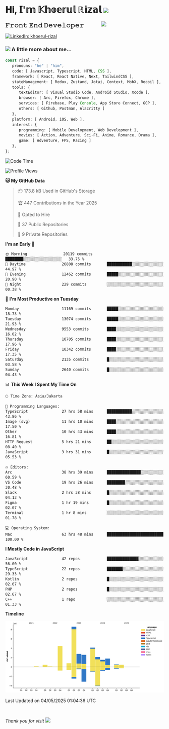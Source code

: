 <h1> 𝐇𝐢, 𝕀'𝕞 𝕂𝕙𝕠𝕖𝕣𝕦𝕝 ℝ𝕚𝕫𝕒𝕝 <img src="https://media.giphy.com/media/mGcNjsfWAjY5AEZNw6/giphy.gif" width="50"></h1>
<img align='right' src="https://media.giphy.com/media/v1.Y2lkPTc5MGI3NjExOWI2ajR2NGJubzBsZHFuaHMwajRrcDNsNXJwOG8yb3F0NjhkNXF4OSZlcD12MV9pbnRlcm5hbF9naWZfYnlfaWQmY3Q9cw/fkZukR450RQ1qnGaq9/giphy.gif" width="200">
<strong style="font-size:20px;">𝙵𝚛𝚘𝚗𝚝 𝙴𝚗𝚍 𝙳𝚎𝚟𝚎𝚕𝚘𝚙𝚎𝚛</strong>
</p></em>

[![LinkedIn: khoerul-rizal](https://img.shields.io/badge/khoerul--rizal-blue?style=flat-square&logo=Linkedin&logoColor=white&link=https://www.linkedin.com/in/khoerul-rizal/)](https://www.linkedin.com/in/khoerul-rizal/)

### <img src="https://media.giphy.com/media/VgCDAzcKvsR6OM0uWg/giphy.gif" width="50"> A little more about me...

```typescript
const rizal = {
   pronouns: "he" | "him",
   code: [ Javascript, Typescript, HTML, CSS ],
   framework: [ React, React Native, Next, TailwindCSS ],
   stateManagement: [ Redux, Zustand, Jotai, Context, MobX, Recoil ],
   tools: {
      textEditor: [ Visual Studio Code, Android Studio, Xcode ],
      browser: [ Arc, Firefox, Chrome ],
      services: [ Firebase, Play Console, App Store Connect, GCP ],
      others: [ Github, Postman, Alacritty ]
   },
   platform: [ Android, iOS, Web ],
   interest: {
      programming: [ Mobile Development, Web Development ],
      movies: [ Action, Adventure, Sci-Fi, Anime, Romance, Drama ],
      game: [ Adventure, FPS, Racing ]
   },
};
```

<!--START_SECTION:waka-->
![Code Time](http://img.shields.io/badge/Code%20Time-2%2C732%20hrs%2047%20mins-blue)

![Profile Views](http://img.shields.io/badge/Profile%20Views-0-blue)

**🐱 My GitHub Data** 

> 📦 173.8 kB Used in GitHub's Storage 
 > 
> 🏆 447 Contributions in the Year 2025
 > 
> 💼 Opted to Hire
 > 
> 📜 37 Public Repositories 
 > 
> 🔑 9 Private Repositories 
 > 
**I'm an Early 🐤** 

```text
🌞 Morning                20119 commits       ████████░░░░░░░░░░░░░░░░░   33.75 % 
🌆 Daytime                26808 commits       ███████████░░░░░░░░░░░░░░   44.97 % 
🌃 Evening                12462 commits       █████░░░░░░░░░░░░░░░░░░░░   20.90 % 
🌙 Night                  229 commits         ░░░░░░░░░░░░░░░░░░░░░░░░░   00.38 % 
```
📅 **I'm Most Productive on Tuesday** 

```text
Monday                   11169 commits       █████░░░░░░░░░░░░░░░░░░░░   18.73 % 
Tuesday                  13074 commits       █████░░░░░░░░░░░░░░░░░░░░   21.93 % 
Wednesday                9553 commits        ████░░░░░░░░░░░░░░░░░░░░░   16.02 % 
Thursday                 10705 commits       ████░░░░░░░░░░░░░░░░░░░░░   17.96 % 
Friday                   10342 commits       ████░░░░░░░░░░░░░░░░░░░░░   17.35 % 
Saturday                 2135 commits        █░░░░░░░░░░░░░░░░░░░░░░░░   03.58 % 
Sunday                   2640 commits        █░░░░░░░░░░░░░░░░░░░░░░░░   04.43 % 
```


📊 **This Week I Spent My Time On** 

```text
🕑︎ Time Zone: Asia/Jakarta

💬 Programming Languages: 
TypeScript               27 hrs 58 mins      ███████████░░░░░░░░░░░░░░   43.86 % 
Image (svg)              11 hrs 10 mins      ████░░░░░░░░░░░░░░░░░░░░░   17.50 % 
Other                    10 hrs 43 mins      ████░░░░░░░░░░░░░░░░░░░░░   16.81 % 
HTTP Request             5 hrs 21 mins       ██░░░░░░░░░░░░░░░░░░░░░░░   08.40 % 
JavaScript               3 hrs 31 mins       █░░░░░░░░░░░░░░░░░░░░░░░░   05.53 % 

🔥 Editors: 
Arc                      38 hrs 39 mins      ███████████████░░░░░░░░░░   60.59 % 
VS Code                  19 hrs 26 mins      ████████░░░░░░░░░░░░░░░░░   30.48 % 
Slack                    2 hrs 38 mins       █░░░░░░░░░░░░░░░░░░░░░░░░   04.13 % 
Figma                    1 hr 19 mins        █░░░░░░░░░░░░░░░░░░░░░░░░   02.07 % 
Terminal                 1 hr 8 mins         ░░░░░░░░░░░░░░░░░░░░░░░░░   01.78 % 

💻 Operating System: 
Mac                      63 hrs 48 mins      █████████████████████████   100.00 % 
```

**I Mostly Code in JavaScript** 

```text
JavaScript               42 repos            ██████████████░░░░░░░░░░░   56.00 % 
TypeScript               22 repos            ███████░░░░░░░░░░░░░░░░░░   29.33 % 
Kotlin                   2 repos             █░░░░░░░░░░░░░░░░░░░░░░░░   02.67 % 
PHP                      2 repos             █░░░░░░░░░░░░░░░░░░░░░░░░   02.67 % 
C++                      1 repo              ░░░░░░░░░░░░░░░░░░░░░░░░░   01.33 % 
```



**Timeline**

![Lines of Code chart](https://raw.githubusercontent.com/khoerulrizal/khoerulrizal/main/assets/bar_graph.png)


 Last Updated on 04/05/2025 01:04:36 UTC
<!--END_SECTION:waka-->
</details>
<br/>

<em>Thank you for visit</em> <img src="https://media.giphy.com/media/v1.Y2lkPTc5MGI3NjExcHdvNm1qZWtjaGw0ZjdwM3Z3NnY2dHlueTVuODBta2FiY20wM2YybSZlcD12MV9pbnRlcm5hbF9naWZfYnlfaWQmY3Q9cw/tV25tpdKqdFa9x81k2/giphy.gif" width="40">
